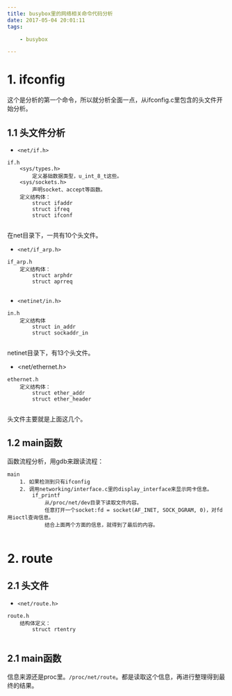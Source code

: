 ```yaml
---
title: busybox里的网络相关命令代码分析
date: 2017-05-04 20:01:11
tags:

	- busybox

---
```


# 1. ifconfig

这个是分析的第一个命令，所以就分析全面一点，从ifconfig.c里包含的头文件开始分析。

## 1.1 头文件分析

* `<net/if.h>`

```
if.h
	<sys/types.h>
		定义基础数据类型，u_int_8_t这些。
	<sys/sockets.h>
		声明socket、accept等函数。
	定义结构体：
		struct ifaddr
		struct ifreq
		struct ifconf
		
```

在net目录下，一共有10个头文件。

* `<net/if_arp.h>`

```
if_arp.h
	定义结构体：
		struct arphdr
		struct aprreq
		
```

* `<netinet/in.h>`

```
in.h
	定义结构体
		struct in_addr
		struct sockaddr_in
		
```

netinet目录下，有13个头文件。

* <net/ethernet.h>

```
ethernet.h
	定义结构体：
		struct ether_addr
		struct ether_header
		
```

头文件主要就是上面这几个。

## 1.2 main函数

函数流程分析，用gdb来跟读流程：

```
main
	1. 如果检测到只有ifconfig
	2. 调用networking/interface.c里的display_interface来显示网卡信息。
		if_printf
			从/proc/net/dev目录下读取文件内容。
			任意打开一个socket:fd = socket(AF_INET, SOCK_DGRAM, 0)，对fd用ioctl查询信息。
			结合上面两个方面的信息，就得到了最后的内容。
	
```



# 2. route

## 2.1 头文件

* `<net/route.h>`

```
route.h
	结构体定义：
		struct rtentry
		
```

## 2.1 main函数

信息来源还是proc里。`/proc/net/route`。都是读取这个信息，再进行整理得到最终的结果。



